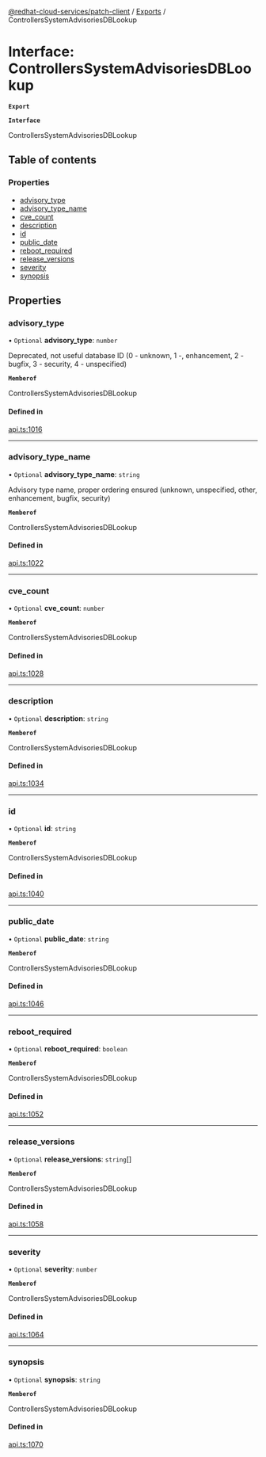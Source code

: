 [@redhat-cloud-services/patch-client](../README.md) / [Exports](../modules.md) / ControllersSystemAdvisoriesDBLookup

# Interface: ControllersSystemAdvisoriesDBLookup

**`Export`**

**`Interface`**

ControllersSystemAdvisoriesDBLookup

## Table of contents

### Properties

- [advisory\_type](ControllersSystemAdvisoriesDBLookup.md#advisory_type)
- [advisory\_type\_name](ControllersSystemAdvisoriesDBLookup.md#advisory_type_name)
- [cve\_count](ControllersSystemAdvisoriesDBLookup.md#cve_count)
- [description](ControllersSystemAdvisoriesDBLookup.md#description)
- [id](ControllersSystemAdvisoriesDBLookup.md#id)
- [public\_date](ControllersSystemAdvisoriesDBLookup.md#public_date)
- [reboot\_required](ControllersSystemAdvisoriesDBLookup.md#reboot_required)
- [release\_versions](ControllersSystemAdvisoriesDBLookup.md#release_versions)
- [severity](ControllersSystemAdvisoriesDBLookup.md#severity)
- [synopsis](ControllersSystemAdvisoriesDBLookup.md#synopsis)

## Properties

### advisory\_type

• `Optional` **advisory\_type**: `number`

Deprecated, not useful database ID (0 - unknown, 1 -, enhancement, 2 - bugfix, 3 - security, 4 - unspecified)

**`Memberof`**

ControllersSystemAdvisoriesDBLookup

#### Defined in

[api.ts:1016](https://github.com/mkholjuraev/javascript-clients/blob/master/packages/patch/api.ts#L1016)

___

### advisory\_type\_name

• `Optional` **advisory\_type\_name**: `string`

Advisory type name, proper ordering ensured (unknown, unspecified, other, enhancement, bugfix, security)

**`Memberof`**

ControllersSystemAdvisoriesDBLookup

#### Defined in

[api.ts:1022](https://github.com/mkholjuraev/javascript-clients/blob/master/packages/patch/api.ts#L1022)

___

### cve\_count

• `Optional` **cve\_count**: `number`

**`Memberof`**

ControllersSystemAdvisoriesDBLookup

#### Defined in

[api.ts:1028](https://github.com/mkholjuraev/javascript-clients/blob/master/packages/patch/api.ts#L1028)

___

### description

• `Optional` **description**: `string`

**`Memberof`**

ControllersSystemAdvisoriesDBLookup

#### Defined in

[api.ts:1034](https://github.com/mkholjuraev/javascript-clients/blob/master/packages/patch/api.ts#L1034)

___

### id

• `Optional` **id**: `string`

**`Memberof`**

ControllersSystemAdvisoriesDBLookup

#### Defined in

[api.ts:1040](https://github.com/mkholjuraev/javascript-clients/blob/master/packages/patch/api.ts#L1040)

___

### public\_date

• `Optional` **public\_date**: `string`

**`Memberof`**

ControllersSystemAdvisoriesDBLookup

#### Defined in

[api.ts:1046](https://github.com/mkholjuraev/javascript-clients/blob/master/packages/patch/api.ts#L1046)

___

### reboot\_required

• `Optional` **reboot\_required**: `boolean`

**`Memberof`**

ControllersSystemAdvisoriesDBLookup

#### Defined in

[api.ts:1052](https://github.com/mkholjuraev/javascript-clients/blob/master/packages/patch/api.ts#L1052)

___

### release\_versions

• `Optional` **release\_versions**: `string`[]

**`Memberof`**

ControllersSystemAdvisoriesDBLookup

#### Defined in

[api.ts:1058](https://github.com/mkholjuraev/javascript-clients/blob/master/packages/patch/api.ts#L1058)

___

### severity

• `Optional` **severity**: `number`

**`Memberof`**

ControllersSystemAdvisoriesDBLookup

#### Defined in

[api.ts:1064](https://github.com/mkholjuraev/javascript-clients/blob/master/packages/patch/api.ts#L1064)

___

### synopsis

• `Optional` **synopsis**: `string`

**`Memberof`**

ControllersSystemAdvisoriesDBLookup

#### Defined in

[api.ts:1070](https://github.com/mkholjuraev/javascript-clients/blob/master/packages/patch/api.ts#L1070)

